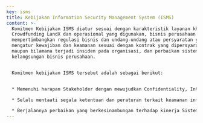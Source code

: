 ```yaml
---
key: isms
title: Kebijakan Information Security Management System (ISMS)
content: >-
  Komitmen Kebijakan ISMS diatur sesuai dengan karakteristik layanan khususnya
  Crowdfunding LandX dan operasional yang digunakan, bisnis perusahaan dengan
  mempertimbangkan regulasi bisnis dan undang-undang atau persyaratan yang
  mengatur kewajiban dan keamanan sesuai dengan kontrak yang dipersyaratkan,
  maupun bilamana terjadi insiden pada organisasi, dan perbaikan sistem
  kelangsungan bisnis perusahaan.


  Komitmen kebijakan ISMS tersebut adalah sebagai berikut:


  * Memenuhi harapan Stakeholder dengan mewujudkan Confidentiality, Integrity dan Availlability informasi melalui implementasi ISO/IEC 27001:2013 ISMS.

  * Selalu mentaati segala ketentuan dan peraturan terkait keamanan informasi yang berlaku di wilayah Republik Indonesia serta wilayah tempat dilakukannya pekerjaan.

  * Berjalannya perbaikan yang berkesinambungan terhadap kinerja Sistem Manajemen Keamananan Informasi.
---
```

